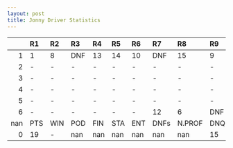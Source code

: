 ```yaml
---
layout: post 
title: Jonny Driver Statistics
--- 
```


|     | R1   | R2   | R3   | R4   | R5   | R6   | R7   | R8     | R9   | R10   | R11   | R12   | Points   | Pos   |
|----:|:-----|:-----|:-----|:-----|:-----|:-----|:-----|:-------|:-----|:------|:------|:------|:---------|:------|
|   1 | 1    | 8    | DNF  | 13   | 14   | 10   | DNF  | 15     | 9    | DNF   | DNF   | 15    | 118.0    | 2.0   |
|   2 | -    | -    | -    | -    | -    | -    | -    | -      | -    | -     | -     | -     | 107.0    | 2.0   |
|   3 | -    | -    | -    | -    | -    | -    | -    | -      | -    | -     | -     | -     | 26.0     | 13.0  |
|   4 | -    | -    | -    | -    | -    | -    | -    | -      | -    | -     | -     | -     | 18.0     | 13.0  |
|   5 | -    | -    | -    | -    | -    | -    | -    | -      | -    | -     | -     | -     | 0.0      | 33.0  |
|   6 | -    | -    | -    | -    | -    | -    | 12   | 6      | DNF  | 15    | DNF   | 19    | 0.0      | 36.0  |
| nan | PTS  | WIN  | POD  | FIN  | STA  | ENT  | DNFs | N.PROF | DNQ  | %FIN  | PPR   | BST   | CHA      | RNK   |
|   0 | 19   | -    | nan  | nan  | nan  | nan  | nan  | nan    | 15   | -     | -     | -     | -        | -     |
